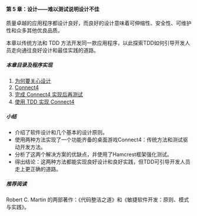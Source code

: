#### 第 5 章：设计——难以测试说明设计不佳 ####
  
质量卓越的应用程序都设计良好，而良好的设计意味着可伸缩性、安全性、可维护性和众多其他优良品质。  

本章以传统方法和 TDD 方法开发同一款应用程序，以此探索TDD如何引导开发人员走向通往良好设计和最佳实践的道路。  

##### 本章目录及程序实现 #####
1.	[为何要关心设计](Course1CareDesign.java)  
2.	[Connect4](Course2Connect4.java)   
3.	[完成 Connect4 实现后再测试](Course3TestTheLast.java)  
4.	[使用 TDD 实现 Connect4](Course4TheTDD.java)   
    
##### 小结 #####
-	介绍了软件设计和几个基本的设计原则。 
-	使用两种方法实现了一个功能齐备的桌面游戏Connect4：传统方法和测试驱动开发方法。
-	分析了这两个解决方案的优缺点，并使用了Hamcrest框架强化测试。
-	得出结论：这两种方法都能实现良好设计和良好实践，但TDD可引导开发人员走上更正确的道路。  

##### 推荐阅读 #####
Robert C. Martin 的两部著作：《代码整洁之道》和《敏捷软件开发：原则、模式与实践》。
